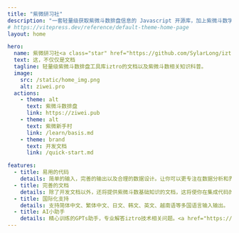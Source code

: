 ```yaml
---
title: "紫微研习社"
description: "一套轻量级获取紫微斗数排盘信息的 Javascript 开源库，加上紫微斗数学习和知识科普，打造一个适合大家的学习和使用紫微斗数的专业平台。"
# https://vitepress.dev/reference/default-theme-home-page
layout: home

hero:
  name: 紫微研习社<a class="star" href="https://github.com/SylarLong/iztro" target="_blank"><img src="https://img.shields.io/github/stars/sylarlong/iztro.svg?style=social&label=Star" alt="iztro" /></a>
  text: 这，不仅仅是文档
  tagline: 轻量级紫微斗数排盘工具库iztro的文档以及紫微斗数相关知识科普。
  image:
    src: /static/home_img.png
    alt: ziwei.pro
  actions:
    - theme: alt
      text: 紫微斗数排盘
      link: https://ziwei.pub
    - theme: alt
      text: 紫微新手村
      link: /learn/basis.md
    - theme: brand
      text: 开发文档
      link: /quick-start.md

features:
  - title: 易用的代码
    details: 简单的输入，完善的输出以及合理的数据设计。让你可以更专注在数据分析和界面设计上。
  - title: 完善的文档
    details: 除了开发文档以外，还将提供紫微斗数基础知识的文档，这将使你在集成代码的时候如虎添翼。
  - title: 国际化支持
    details: 支持简体中文、繁体中文、日文、韩文、英文、越南语等多国语言输入输出。
  - title: AI小助手
    details: 精心训练的GPTs助手，专业解答iztro技术相关问题。<a href="https://chat.openai.com/g/g-zddtmckHc-iztroxiao-zhu-shou" target="_blank">【点击此处】</a>体验(需魔法且开通GPT+)。
---
```

